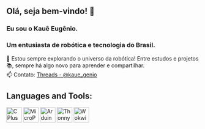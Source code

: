## Olá, seja bem-vindo! 👋  
### Eu sou o Kauê Eugênio.  
### Um entusiasta de robótica e tecnologia do Brasil.  

🚀 Estou sempre explorando o universo da robótica! Entre estudos e projetos 📚, sempre há algo novo para aprender e compartilhar.  
📫 Contato: [Threads - @kaue_genio](https://www.threads.net/@kaue_genio)  

## Languages and Tools:

<p align="left">
    <img src="https://e7.pngegg.com/pngimages/520/669/png-clipart-c-logo-c-programming-language-computer-icons-computer-programming-programming-miscellaneous-blue.png" alt="C Plus Plus" width="40" height="40" /> 
    <img src="https://th.bing.com/th/id/R.a3e840340a3f17cf67979005fb61cb24?rik=BxKymIxIeOtvgw&pid=ImgRaw&r=0" alt="MicroPython" width="40" height="40" /> 
    <img src="https://i1.wp.com/www.pdocs.kauailabs.com/navx-mxp/wp-content/uploads/2016/12/arduino-icon-17552.png" alt="Arduino IDE" width="40" height="40" /> 
    <img src="https://images.sftcdn.net/images/t_app-icon-m/p/b7c6837f-d3d8-48a2-985a-aae1988e1ac3/524712048/thonny-Thonny-icon.png" alt="Thonny" width="40" height="40" /> 
    <img src="https://th.bing.com/th/id/R.a3e840340a3f17cf67979005fb61cb24?rik=BxKymIxIeOtvgw&pid=ImgRaw&r=0" alt="Wokwi" width="40" height="40" /> 
</p>

<!-- Você pode adicionar mais informações sobre os seus projetos aqui -->
